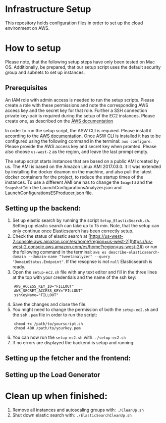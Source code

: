 Infrastructure Setup
====================

This repository holds configuration files in order to set up the cloud environment on AWS.

# How to setup

Please note, that the following setup steps have only been tested on Mac OS.
Additionally, be prepared, that our setup script uses the default security group and subnets to set up instances.

## Prerequisites
An IAM role with admin access is needed to run the setup scripts. 
Please create a role with these permissions and note the corresponding AWS access key and the secret key for that role.
Further a SSH connection private key-pair is required during the setup of the EC2 instances. 
Please create one, as described on the [AWS documentation](http://docs.aws.amazon.com/AWSEC2/latest/UserGuide/ec2-key-pairs.html#having-ec2-create-your-key-pair)

In order to run the setup script, the ASW CLI is required. Please install it according to the [AWS documentation](http://docs.aws.amazon.com/cli/latest/userguide/installing.html).
Once ASW CLI is installed it has to be configured using the following command in the terminal: `aws configure`.
Please provide the AWS access key and secret key when promted. 
Please also choose `us-west-2` as the region, and leave the last prompt empty.

The setup script starts instances that are based on a public AMI created by us. The AMI is based on the Amazon Linux AMI 2017.03.0. It it was extended by installing the docker deamon on the machine, and also pull the latest docker containers for the project, to reduce the startup times of the instances. To use a different AMI one has to change the `ImageId` and the `SnapshotId`in the  LaunchConfigurationsAnalyzer.json and LaunchConfigurationsESProducer.json file.

## Setting up the backend:
1.  Set up elastic search by running the script `Setup_ElasticSearch.sh`. Setting up elastic search can take up to 15 min. Note, that the setup can only continue once Elasticsearch has been correctly setup.
2.  Check the status of elastic search at [https://us-west-2.console.aws.amazon.com/es/home?region=us-west-2](https://us-west-2.console.aws.amazon.com/es/home?region=us-west-2#) or run the following command in the terminal: `aws es describe-elasticsearch-domain --domain-name "tweetanalyzer" --query "DomainStatus.Endpoint"`. If the resopnse is not `null` Elasticsearch is ready.
3. Open the `setup-ec2.sh` file with any text editor and fill in the three lines at the top with your credentials and the name of the ssh key:
```
    AWS_ACCESS_KEY_ID="FILLOUT"
    AWS_SECRET_ACCESS_KEY="FILLOUT"
    sshKeyName="FILLOUT"
```
4. Save the changes and close the file.
5. You might need to change the permission of both the `setup-ec2.sh` and the ssh `.pem` file in order to run the script:
```
    chmod +x /path/to/yourscript.sh
    chmod 400 /path/to/yourkey.pem
```
6. You can now run the `setup-ec2.sh` with: `./setup-ec2.sh`
7. If no errors are displayed the backend is setup and running

## Setting up the fetcher and the frontend:

## Setting up the Load Generator


# Clean up when finished:
1. Remove all instances and autoscaling groups with: `./CleanUp.sh`
2. Shut down elastic search with: `./ElasticSearchCleanUp.sh`
